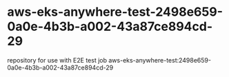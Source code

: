 # aws-eks-anywhere-test-2498e659-0a0e-4b3b-a002-43a87ce894cd-29
repository for use with E2E test job aws-eks-anywhere-test:2498e659-0a0e-4b3b-a002-43a87ce894cd-29
